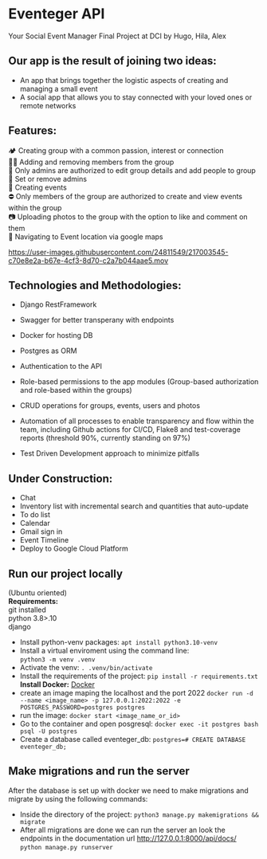 # Eventeger API
Your Social Event Manager
Final Project at DCI by Hugo, Hila, Alex

## Our app is the result of joining two ideas:
- An app that brings together the logistic aspects of creating and managing a small event
- A social app that allows you to stay connected with your loved ones or remote networks

## Features: 
🏕 Creating group with a common passion, interest or connection<br>
👯‍♂️ Adding and removing members from the group<br>
🔐 Only admins are authorized to edit group details and add people to group<br>
💂 Set or remove admins<br>
📆 Creating events<br>
⛔️ Only members of the group are authorized to create and view events within the group<br>
📷 Uploading photos to the group with the option to like and comment on them<br>
🧭 Navigating to Event location via google maps<br>


https://user-images.githubusercontent.com/24811549/217003545-c70e8e2a-b67e-4cf3-8d70-c2a7b044aae5.mov


## Technologies and Methodologies: 
- Django RestFramework
- Swagger for better transperany with endpoints
- Docker for hosting DB 
- Postgres as ORM 


- Authentication to the API
- Role-based permissions to the app modules (Group-based authorization and role-based within the groups)
- CRUD operations for groups, events, users and photos 
- Automation of all processes to enable transparency and flow within the team, including Github actions for CI/CD, Flake8 and test-coverage reports (threshold 90%, currently standing on 97%)
- Test Driven Development approach to minimize pitfalls

## Under Construction:
- Chat 
- Inventory list with incremental search and quantities that auto-update
- To do list 
- Calendar
- Gmail sign in 
- Event Timeline
- Deploy to Google Cloud Platform 


## Run our project locally 
(Ubuntu oriented)<br> 
**Requirements:**<br>
git installed<br>
python 3.8>.10<br>
django<br>
- Install python-venv packages:
`apt install python3.10-venv`<br>
- Install a virtual enviroment using the command line:<br>
`python3 -m venv .venv`<br>
- Activate the venv:
`. .venv/bin/activate`<br>
- Install the requirements of the project:
`pip install -r requirements.txt`<br>
**Install Docker:**
[Docker](https://docs.docker.com/engine/install/ubuntu/)
- create an image maping the localhost and the port 2022
`docker run -d --name <image_name> -p 127.0.0.1:2022:2022 -e POSTGRES_PASSWORD=postgres postgres`
- run the image:
`docker start <image_name_or_id>`<br>
- Go to the container and open posgresql:
`docker exec -it postgres bash psql -U postgres`
- Create a database called eventeger_db:
`postgres=# CREATE DATABASE eventeger_db;`
## Make migrations and run the server
After the database is set up with docker we need to make migrations and migrate by using the following commands:<br>
- Inside the directory of the project:
`python3 manage.py makemigrations && migrate`
- After all migrations are done we can run the server an look the endpoints in the documentation url http://127.0.0.1:8000/api/docs/
`python manage.py runserver`

